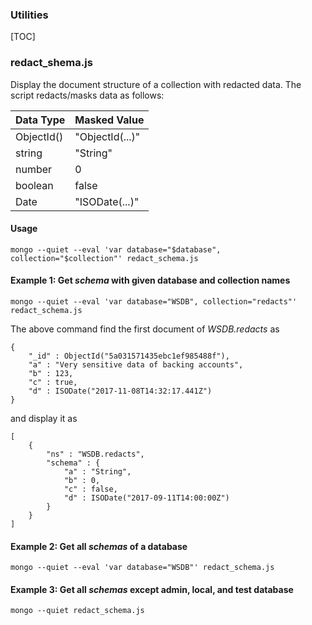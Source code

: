 <h3>Utilities</h3>

[TOC]

### redact_shema.js
Display the document structure of a collection with redacted data.  The script redacts/masks data as follows:

| Data Type | Masked Value |
|-|-|
| ObjectId() | "ObjectId(...)" |
| string | "String" |
| number | 0 |
| boolean | false |
| Date | "ISODate(...)" |

#### Usage
```
mongo --quiet --eval 'var database="$database", collection="$collection"' redact_schema.js
```

#### Example 1: Get _schema_ with given database and collection names
```
mongo --quiet --eval 'var database="WSDB", collection="redacts"' redact_schema.js
```

The above command find the first document of _WSDB.redacts_ as

```
{
	"_id" : ObjectId("5a031571435ebc1ef985488f"),
	"a" : "Very sensitive data of backing accounts",
	"b" : 123,
	"c" : true,
	"d" : ISODate("2017-11-08T14:32:17.441Z")
}
```

and display it as

```
[
	{
		"ns" : "WSDB.redacts",
		"schema" : {
			"a" : "String",
			"b" : 0,
			"c" : false,
			"d" : ISODate("2017-09-11T14:00:00Z")
		}
	}
]
```

#### Example 2: Get all _schemas_ of a database

```
mongo --quiet --eval 'var database="WSDB"' redact_schema.js
```

#### Example 3: Get all _schemas_ except admin, local, and test database

```
mongo --quiet redact_schema.js
```

